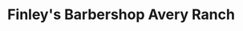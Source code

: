---
title: "Finley's Barbershop Avery Ranch"
url: /austin/finleys-barbershop-avery-ranch/
shop: Friseur
---